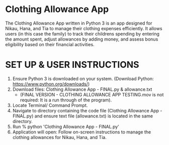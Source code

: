 # Clothing Allowance App

The Clothing Allowance App written in Python 3 is an app designed for Nikau, Hana, and Tia to manage their clothing expenses efficiently. It allows users (in this case the family) to track their childrens spending by entering the amount spent, adjust allowances by adding money, and assess bonus eligibility based on their financial activities.

# SET UP & USER INSTRUCTIONS
1. Ensure Python 3 is downloaded on your system. (Download Python: https://www.python.org/downloads/)
2. Download files: Clothing Allowance App - FINAL.py & allowance.txt 
   - (FINAL VERSION - CLOTHING ALLOWANCE APP TESTING.mov is not required: It is a run through of the program).
3. Locate Terminal/ Command Prompt.
4. Navigate to directory containing the code file (Clothing Allowance App - FINAL.py) and ensure text file (allowance.txt) is located in the same directory.
5. Run % python 'Clothing Allowance App - FINAL.py'
6. Application will open: Follow on-screen instructions to manage the clothing allowances for Nikau, Hana, and Tia.
